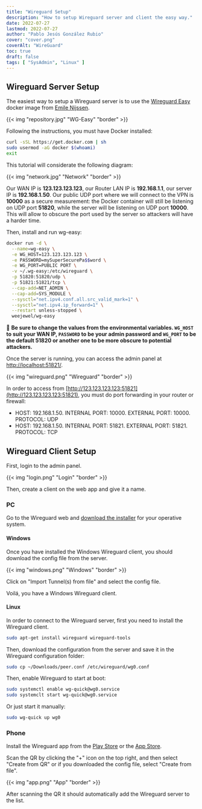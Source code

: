 ```yaml
---
title: "Wireguard Setup"
description: "How to setup Wireguard server and client the easy way."
date: 2022-07-27
lastmod: 2022-07-27
author: "Pablo Jesús González Rubio"
cover: "cover.png"
coverAlt: "WireGuard"
toc: true
draft: false
tags: [ "SysAdmin", "Linux" ]
---
```


## Wireguard Server Setup

The easiest way to setup a Wireguard server is to use the [Wireguard Easy](https://github.com/WeeJeWel/wg-easy/) docker image from [Emile Nijssen](https://github.com/WeeJeWel).

{{< img "repository.jpg" "WG-Easy" "border" >}}

Following the instructions, you must have Docker installed:

```bash
curl -sSL https://get.docker.com | sh
sudo usermod -aG docker $(whoami)
exit
```

This tutorial will considerate the following diagram:

{{< img "network.jpg" "Network" "border" >}}

Our WAN IP is **123.123.123.123**, our Router LAN IP is **192.168.1.1**, our server IP is **192.168.1.50**. Our public UDP port where we will connect to the VPN is **10000** as a secure measurement: the Docker container will still be listening on UDP port **51820**, while the server will be listening on UDP port **10000**. This will allow to obscure the port used by the server so attackers will have a harder time.

Then, install and run wg-easy:

```bash
docker run -d \
  --name=wg-easy \
  -e WG_HOST=123.123.123.123 \
  -e PASSWORD=mySuperSecurePa$$word \
  -e WG_PORT=PUBLIC PORT \
  -v ~/.wg-easy:/etc/wireguard \
  -p 51820:51820/udp \
  -p 51821:51821/tcp \
  --cap-add=NET_ADMIN \
  --cap-add=SYS_MODULE \
  --sysctl="net.ipv4.conf.all.src_valid_mark=1" \
  --sysctl="net.ipv4.ip_forward=1" \
  --restart unless-stopped \
  weejewel/wg-easy
```

🚨 **Be sure to change the values from the environmental variables. `WG_HOST` to suit your WAN IP, `PASSWORD` to be your admin password and `WG_PORT` to be the default 51820 or another one to be more obscure to potential attackers.**

Once the server is running, you can access the admin panel at [http://localhost:51821/](http://localhost:51821/).

{{< img "wireguard.png" "Wireguard" "border" >}}

In order to access from [http://123.123.123.123:51821](http://123.123.123.123:51821), you must do port forwarding in your router or firewall:

* HOST: 192.168.1.50. INTERNAL PORT: 10000. EXTERNAL PORT: 10000. PROTOCOL: UDP
* HOST: 192.168.1.50. INTERNAL PORT: 51821. EXTERNAL PORT: 51821. PROTOCOL: TCP

## Wireguard Client Setup

First, login to the admin panel.

{{< img "login.png" "Login" "border" >}}

Then, create a client on the web app and give it a name.

### PC

Go to the Wireguard web and [download the installer](https://www.wireguard.com/install/) for your operative system.

#### Windows

Once you have installed the Windows Wireguard client, you should download the config file from the server.

{{< img "windows.png" "Windows" "border" >}}

Click on "Import Tunnel(s) from file" and select the config file.

Voilá, you have a Windows Wireguard client.

#### Linux

In order to connect to the Wireguard server, first you need to install the Wireguard client.

```bash
sudo apt-get install wireguard wireguard-tools
```

Then, download the configuration from the server and save it in the Wireguard configuration folder:

```bash
sudo cp ~/Downloads/peer.conf /etc/wireguard/wg0.conf
```

Then, enable Wireguard to start at boot:

```bash
sudo systemctl enable wg-quick@wg0.service
sudo systemclt start wg-quick@wg0.service
```

Or just start it manually:

```bash
sudo wg-quick up wg0
```

### Phone

Install the Wireguard app from the [Play Store](https://play.google.com/store/apps/details?id=com.wireguard.android) or the [App Store](https://apps.apple.com/us/app/wireguard/id1441195209).

Scan the QR by clicking the "+" icon on the top right, and then select "Create from QR" or if you downloaded the config file, select "Create from file".

{{< img "app.png" "App" "border" >}}

After scanning the QR it should automatically add the Wireguard server to the list.
